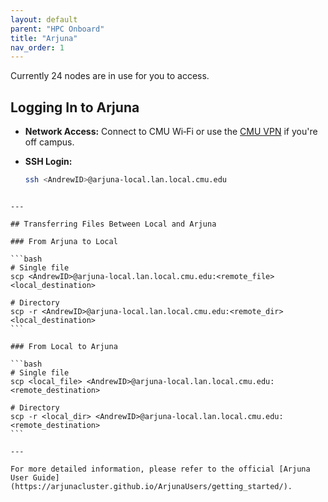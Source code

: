 ```yaml
---
layout: default
parent: "HPC Onboard"
title: "Arjuna"
nav_order: 1
---
```

Currently 24 nodes are in use for you to access.

## Logging In to Arjuna

- **Network Access:** Connect to CMU Wi‑Fi or use the [CMU VPN](https://www.cmu.edu/computing/services/endpoint/network-access/vpn/how-to/index.html) if you're off campus.

- **SSH Login:**
  ```bash
  ssh <AndrewID>@arjuna-local.lan.local.cmu.edu
````

---

## Transferring Files Between Local and Arjuna

### From Arjuna to Local

```bash
# Single file
scp <AndrewID>@arjuna-local.lan.local.cmu.edu:<remote_file> <local_destination>

# Directory
scp -r <AndrewID>@arjuna-local.lan.local.cmu.edu:<remote_dir> <local_destination>
```

### From Local to Arjuna

```bash
# Single file
scp <local_file> <AndrewID>@arjuna-local.lan.local.cmu.edu:<remote_destination>

# Directory
scp -r <local_dir> <AndrewID>@arjuna-local.lan.local.cmu.edu:<remote_destination>
```

---

For more detailed information, please refer to the official [Arjuna User Guide](https://arjunacluster.github.io/ArjunaUsers/getting_started/).

